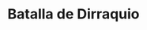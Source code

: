 ﻿---
title: "Batalla de Dirraquio"
permalink: periodes_235.html
layout: periode
dataInici: 1081-10-18
sidebar: periodes
pares:
  - id: 297
    title: "Imperio Bizantino"
    dataInici: "(395)"
    dataFi: "(1453)"

fills:
jocsPrincipals:
jocsEscenaris:
jocsEpoca:
  - title: "Ancient Battles Deluxe Expansion Kit 1: Elephants at War"
    bggId: 37563
    escenari: "Durazzo"

jocsEpocaEscenaris:
---
